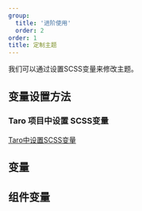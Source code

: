 ```yaml
---
group:
  title: '进阶使用'
  order: 2
order: 1
title: 定制主题
---
```


我们可以通过设置SCSS变量来修改主题。

## 变量设置方法

### Taro 项目中设置 SCSS变量

[Taro中设置SCSS变量](https://docs.taro.zone/docs/config-detail#%E4%BC%A0%E5%85%A5-scss-%E5%8F%98%E9%87%8F%E5%AD%97%E7%AC%A6%E4%B8%B2
)
## 变量

## 组件变量


